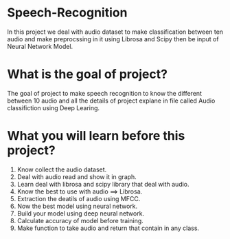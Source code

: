 # Speech-Recognition
In this project we deal with audio dataset to make classification between ten audio and make preprocssing in it using Librosa and Scipy then be input
of Neural Network Model.


# What is the goal of project?
The goal of project to make speech recognition to know the different between 10 audio and all the details of project  explane in file called Audio 
classifiction using Deep Learing.


# What you will learn before this project? 
1) Know collect the audio dataset.
2) Deal with audio read and show it in graph.
3) Learn deal with librosa and scipy library that deal with audio.
4) Know the best to use with audio ==> Librosa.
5) Extraction the deatils of audio using MFCC.
6) Now the best model using neural network.
7) Build your model using deep neural network.
8) Calculate accuracy of model before training.
9) Make function to take audio and return that contain in any class.

